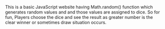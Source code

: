 This is a basic JavaScript website having Math.random() function which generates random values and and those values are assigned to dice.
So for fun, Players choose the dice and see the result as greater number is the clear winner or sometimes draw situation occurs.  
